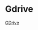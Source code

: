 # Gdrive
<a href="https://drive.google.com/drive/folders/1RIcWB9Gk2cQ_EVrU1PD9i9Y32mzdyFLy">GDrive</a>
